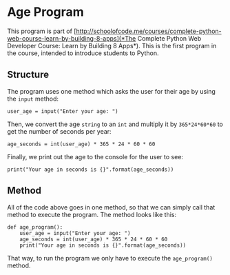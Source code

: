 # Age Program

This program is part of [http://schoolofcode.me/courses/complete-python-web-course-learn-by-building-8-apps](*The Complete Python Web Developer Course: Learn by Building 8 Apps*). This is the first program in the course, intended to introduce students to Python.

## Structure

The program uses one method which asks the user for their age by using the `input` method:

	user_age = input("Enter your age: ")

Then, we convert the age `string` to an `int` and multiply it by `365*24*60*60` to get the number of seconds per year:

	age_seconds = int(user_age) * 365 * 24 * 60 * 60

Finally, we print out the age to the console for the user to see:

	print("Your age in seconds is {}".format(age_seconds))

## Method

All of the code above goes in one method, so that we can simply call that method to execute the program. The method looks like this:

	def age_program():
	    user_age = input("Enter your age: ")
	    age_seconds = int(user_age) * 365 * 24 * 60 * 60
	    print("Your age in seconds is {}".format(age_seconds))

That way, to run the program we only have to execute the `age_program()` method.